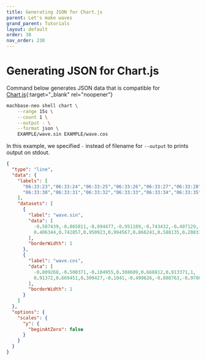 ```yaml
---
title: Generating JSON for Chart.js
parent: Let's make waves
grand_parent: Tutorials
layout: default
order: 30
nav_order: 230
---
```


# Generating JSON for Chart.js

Command below generates JSON data that is compatible for [Chart.js](https://www.chartjs.org/docs/latest/){:target="_blank" rel="noopener"}

```sh
machbase-neo shell chart \
    --range 15s \
    --count 1 \
    --output - \
    --format json \
    EXAMPLE/wave.sin EXAMPLE/wave.cos
```

In this example, we specified `-` instead of filename for `--output` to prints output on stdout.

```json
{
  "type": "line",
  "data": {
    "labels": [
      "06:33:23","06:33:24","06:33:25","06:33:26","06:33:27","06:33:28","06:33:29",
      "06:33:30","06:33:31","06:33:32","06:33:33","06:33:34","06:33:35","06:33:36"
    ],
    "datasets": [
      {
        "label": "wave.sin",
        "data": [
          -0.587439,-0.865811,-0.994477,-0.951189,-0.743432,-0.407129,-0.00043,
          0.406344,0.742857,0.950923,0.994567,0.866241,0.588135,0.208335
        ],
        "borderWidth": 1
      },
      {
        "label": "wave.cos",
        "data": [
          -0.809268,-0.500371,-0.104955,0.308609,0.668812,0.913371,1,
          0.91372,0.669451,0.309427,-0.1041,-0.499626,-0.808763,-0.978058
        ],
        "borderWidth": 1
      }
    ]
  },
  "options": {
    "scales": {
      "y": {
        "beginAtZero": false
      }
    }
  }
}
```

